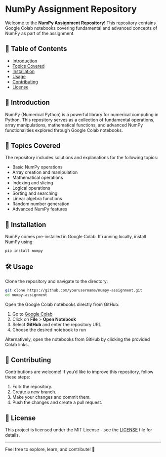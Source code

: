 # NumPy Assignment Repository

Welcome to the **NumPy Assignment Repository**! This repository contains Google Colab notebooks covering fundamental and advanced concepts of NumPy as part of the assignment.

## 📌 Table of Contents
- [Introduction](#introduction)
- [Topics Covered](#topics-covered)
- [Installation](#installation)
- [Usage](#usage)
- [Contributing](#contributing)
- [License](#license)

## 🚀 Introduction
NumPy (Numerical Python) is a powerful library for numerical computing in Python. This repository serves as a collection of fundamental operations, array manipulations, mathematical functions, and advanced NumPy functionalities explored through Google Colab notebooks.

## 📖 Topics Covered
The repository includes solutions and explanations for the following topics:
- Basic NumPy operations
- Array creation and manipulation
- Mathematical operations
- Indexing and slicing
- Logical operations
- Sorting and searching
- Linear algebra functions
- Random number generation
- Advanced NumPy features

## 🔧 Installation
NumPy comes pre-installed in Google Colab. If running locally, install NumPy using:
```bash
pip install numpy
```

## 🛠 Usage
Clone the repository and navigate to the directory:
```bash
git clone https://github.com/yourusername/numpy-assignment.git
cd numpy-assignment
```
Open the Google Colab notebooks directly from GitHub:
1. Go to [Google Colab](https://colab.research.google.com/)
2. Click on **File** > **Open Notebook**
3. Select **GitHub** and enter the repository URL
4. Choose the desired notebook to run

Alternatively, open the notebooks from GitHub by clicking the provided Colab links.


## 🤝 Contributing
Contributions are welcome! If you’d like to improve this repository, follow these steps:
1. Fork the repository.
2. Create a new branch.
3. Make your changes and commit them.
4. Push the changes and create a pull request.

## 📜 License
This project is licensed under the MIT License - see the [LICENSE](LICENSE) file for details.

---
Feel free to explore, learn, and contribute! 🚀

